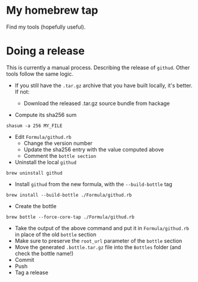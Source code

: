 # My homebrew tap

Find my tools (hopefully useful).

# Doing a release

This is currently a manual process.
Describing the release of `githud`. Other tools follow the same logic.

* If you still have the `.tar.gz` archive that you have built locally, it's better.  
  If not:
  * Download the released .tar.gz source bundle from hackage

* Compute its sha256 sum
```
shasum -a 256 MY_FILE
```
* Edit `Formula/githud.rb`
  * Change the version number
  * Update the sha256 entry with the value computed above
  * Comment the `bottle section`
* Uninstall the local `githud`
```
brew uninstall githud
```
* Install `githud` from the new formula, with the `--build-bottle` tag
```
brew install --build-bottle ./Formula/githud.rb
```
* Create the bottle
```
brew bottle --force-core-tap ./Formula/githud.rb
```
* Take the output of the above command and put it in `Formula/githud.rb` in place of the old
  `bottle` section
* Make sure to preserve the `root_url` parameter of the `bottle` section
* Move the generated `.bottle.tar.gz` file into the `Bottles` folder (and check the bottle name!)
* Commit
* Push
* Tag a release
